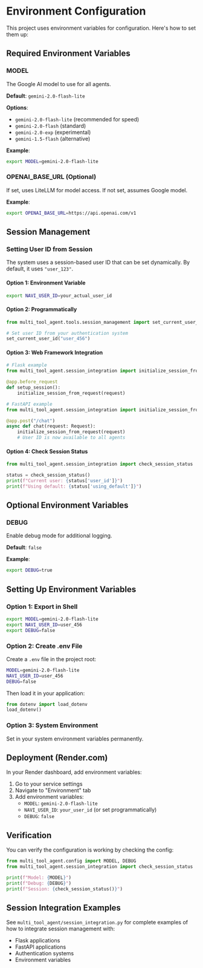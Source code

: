 # Environment Configuration

This project uses environment variables for configuration. Here's how to set them up:

## Required Environment Variables

### MODEL
The Google AI model to use for all agents.

**Default**: `gemini-2.0-flash-lite`

**Options**:
- `gemini-2.0-flash-lite` (recommended for speed)
- `gemini-2.0-flash` (standard)
- `gemini-2.0-exp` (experimental)
- `gemini-1.5-flash` (alternative)

**Example**:
```bash
export MODEL=gemini-2.0-flash-lite
```

### OPENAI_BASE_URL (Optional)
If set, uses LiteLLM for model access. If not set, assumes Google model.

**Example**:
```bash
export OPENAI_BASE_URL=https://api.openai.com/v1
```

## Session Management

### Setting User ID from Session

The system uses a session-based user ID that can be set dynamically. By default, it uses `"user_123"`.

#### Option 1: Environment Variable
```bash
export NAVI_USER_ID=your_actual_user_id
```

#### Option 2: Programmatically
```python
from multi_tool_agent.tools.session_management import set_current_user_id

# Set user ID from your authentication system
set_current_user_id("user_456")
```

#### Option 3: Web Framework Integration
```python
# Flask example
from multi_tool_agent.session_integration import initialize_session_from_request

@app.before_request
def setup_session():
    initialize_session_from_request(request)

# FastAPI example
from multi_tool_agent.session_integration import initialize_session_from_request

@app.post("/chat")
async def chat(request: Request):
    initialize_session_from_request(request)
    # User ID is now available to all agents
```

#### Option 4: Check Session Status
```python
from multi_tool_agent.session_integration import check_session_status

status = check_session_status()
print(f"Current user: {status['user_id']}")
print(f"Using default: {status['using_default']}")
```

## Optional Environment Variables

### DEBUG
Enable debug mode for additional logging.

**Default**: `false`

**Example**:
```bash
export DEBUG=true
```

## Setting Up Environment Variables

### Option 1: Export in Shell
```bash
export MODEL=gemini-2.0-flash-lite
export NAVI_USER_ID=user_456
export DEBUG=false
```

### Option 2: Create .env File
Create a `.env` file in the project root:
```bash
MODEL=gemini-2.0-flash-lite
NAVI_USER_ID=user_456
DEBUG=false
```

Then load it in your application:
```python
from dotenv import load_dotenv
load_dotenv()
```

### Option 3: System Environment
Set in your system environment variables permanently.

## Deployment (Render.com)

In your Render dashboard, add environment variables:

1. Go to your service settings
2. Navigate to "Environment" tab
3. Add environment variables:
   - `MODEL`: `gemini-2.0-flash-lite`
   - `NAVI_USER_ID`: `your_user_id` (or set programmatically)
   - `DEBUG`: `false`

## Verification

You can verify the configuration is working by checking the config:

```python
from multi_tool_agent.config import MODEL, DEBUG
from multi_tool_agent.session_integration import check_session_status

print(f"Model: {MODEL}")
print(f"Debug: {DEBUG}")
print(f"Session: {check_session_status()}")
```

## Session Integration Examples

See `multi_tool_agent/session_integration.py` for complete examples of how to integrate session management with:

- Flask applications
- FastAPI applications  
- Authentication systems
- Environment variables 